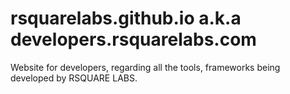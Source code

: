 # rsquarelabs.github.io a.k.a developers.rsquarelabs.com

Website for developers, regarding all the tools, frameworks being developed by
RSQUARE LABS.

